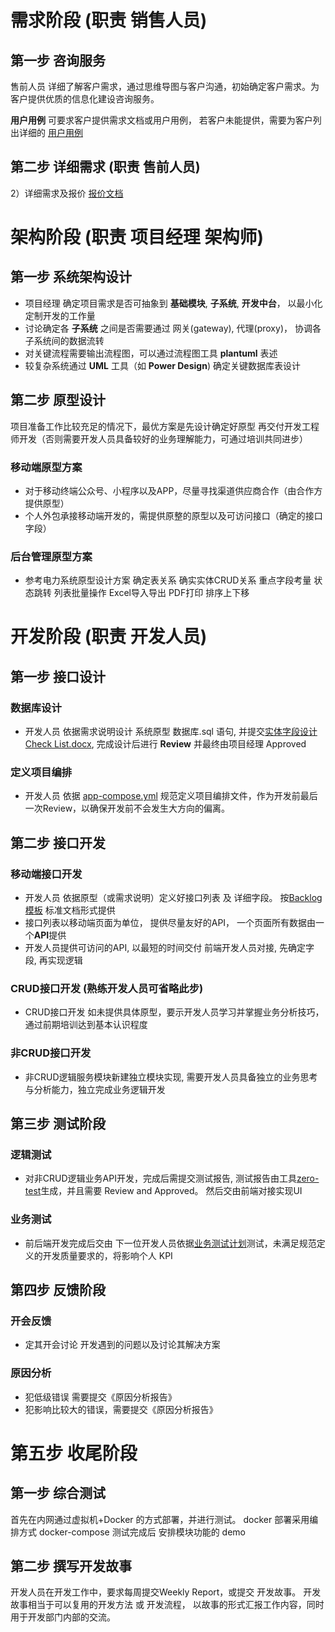 # 需求阶段  (职责 销售人员)
## 第一步 咨询服务
售前人员 详细了解客户需求，通过思维导图与客户沟通，初始确定客户需求。为客户提供优质的信息化建设咨询服务。

**用户用例**
可要求客户提供需求文档或用户用例， 若客户未能提供，需要为客户列出详细的 [用户用例](http://www.github.com)

## 第二步 详细需求 (职责 售前人员)
2）详细需求及报价 [报价文档](https://www.github.com)

# 架构阶段  (职责 项目经理 架构师)

## 第一步 系统架构设计
- 项目经理 确定项目需求是否可抽象到 **基础模块**, **子系统**, **开发中台**， 以最小化定制开发的工作量
- 讨论确定各 **子系统** 之间是否需要通过 网关(gateway), 代理(proxy)， 协调各子系统间的数据流转
- 对关键流程需要输出流程图，可以通过流程图工具 **plantuml** 表述
- 较复杂系统通过 **UML** 工具（如 **Power Design**) 确定关键数据库表设计

## 第二步 原型设计
项目准备工作比较充足的情况下，最优方案是先设计确定好原型 再交付开发工程师开发（否则需要开发人员具备较好的业务理解能力，可通过培训共同进步）

### 移动端原型方案
- 对于移动终端公众号、小程序以及APP，尽量寻找渠道供应商合作（由合作方提供原型）
- 个人外包承接移动端开发的，需提供原整的原型以及可访问接口（确定的接口字段）
 
### 后台管理原型方案
- 参考电力系统原型设计方案 确定表关系 确实实体CRUD关系 重点字段考量 状态跳转 列表批量操作 Excel导入导出 PDF打印 排序上下移    


# 开发阶段 (职责 开发人员)

## 第一步 接口设计

### 数据库设计
- 开发人员 依据需求说明设计 系统原型 数据库.sql 语句, 并提交[实体字段设计Check List.docx](https://github.com), 完成设计后进行 **Review** 并最终由项目经理 Approved

### 定义项目编排
- 开发人员 依据 [app-compose.yml](https://github.com/kequandian/dev_docs/blob/master/app-compose.yml)  规范定义项目编排文件，作为开发前最后一次Review，以确保开发前不会发生大方向的偏离。

## 第二步 接口开发

### 移动端接口开发
- 开发人员 依据原型（或需求说明）定义好接口列表 及 详细字段。 按[Backlog模板](https://www.github.com) 标准文档形式提供
- 接口列表以移动端页面为单位， 提供尽量友好的API， 一个页面所有数据由一个**API**提供
- 开发人员提供可访问的API, 以最短的时间交付 前端开发人员对接, 先确定字段, 再实现逻辑

### CRUD接口开发 (熟练开发人员可省略此步)
- CRUD接口开发 如未提供具体原型，要示开发人员学习并掌握业务分析技巧，通过前期培训达到基本认识程度
 
### 非CRUD接口开发
- 非CRUD逻辑服务模块新建独立模块实现, 需要开发人员具备独立的业务思考与分析能力，独立完成业务逻辑开发

## 第三步 测试阶段

### 逻辑测试
- 对非CRUD逻辑业务API开发，完成后需提交测试报告, 测试报告由工具[zero-test](https://github.com/kequandian/zero-test)生成，并且需要 Review and Approved。 然后交由前端对接实现UI

### 业务测试
- 前后端开发完成后交由 下一位开发人员依据[业务测试计划](https://www.github.com)测试，未满足规范定义的开发质量要求的，将影响个人 KPI


## 第四步 反馈阶段

### 开会反馈
- 定其开会讨论 开发遇到的问题以及讨论其解决方案

### 原因分析
- 犯低级错误 需要提交《原因分析报告》
- 犯影响比较大的错误，需要提交《原因分析报告》


# 第五步 收尾阶段

## 第一步 综合测试
首先在内网通过虚拟机+Docker 的方式部署，并进行测试。 docker 部署采用编排方式  docker-compose
测试完成后 安排模块功能的 demo

## 第二步 撰写开发故事
开发人员在开发工作中，要求每周提交Weekly Report，或提交 开发故事。
开发故事相当于可以复用的开发方法 或 开发流程， 以故事的形式汇报工作内容，同时用于开发部门内部的交流。

